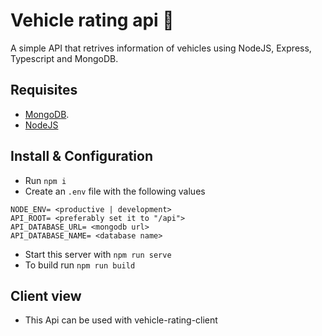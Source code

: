 # Vehicle rating api 🚙

A simple API that retrives information of vehicles using NodeJS, Express, Typescript and MongoDB.

## Requisites
- [MongoDB](https://www.mongodb.com/download-center).
- [NodeJS](https://nodejs.org/en/download/releases/)

## Install & Configuration
- Run `npm i`
- Create an `.env` file with the following values
```
NODE_ENV= <productive | development>
API_ROOT= <preferably set it to "/api">
API_DATABASE_URL= <mongodb url>
API_DATABASE_NAME= <database name>
```
- Start this server with `npm run serve`
- To build run `npm run build`

## Client view
- This Api can be used with vehicle-rating-client